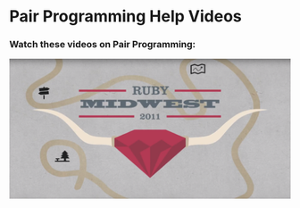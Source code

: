 # Pair Programming Help Videos

### Watch these videos on Pair Programming:

[![Does Pair Programming have to suck](https://raw.githubusercontent.com/AgileVentures/AgileVentures/master/images/pair_programming_help_videos/does_pair_programming_have_to_suck.png)](https://youtu.be/OQXEzwXtzJ8)
